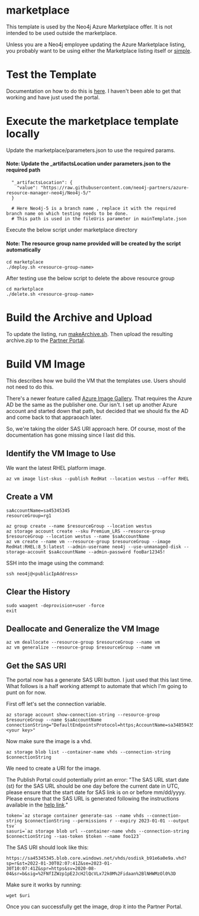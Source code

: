 # marketplace
This template is used by the Neo4j Azure Marketplace offer.  It is not intended to be used outside the marketplace.

Unless you are a Neo4j employee updating the Azure Marketplace listing, you probably want to be using either the Marketplace listing itself or [simple](../simple).

# Test the Template
Documentation on how to do this is [here](https://docs.microsoft.com/en-us/azure/azure-resource-manager/templates/test-toolkit).  I haven't been able to get that working and have just used the portal.

# Execute the marketplace template locally
Update the marketplace/parameters.json to use the required params. 

#### Note: Update the _artifactsLocation under parameters.json to the required path
```
  "_artifactsLocation": {
    "value": "https://raw.githubusercontent.com/neo4j-partners/azure-resource-manager-neo4j/Neo4j-5/"
  }
  
  # Here Neo4j-5 is a branch name , replace it with the required branch name on which testing needs to be done.
  # This path is used in the fileUris parameter in mainTemplate.json
```

Execute the below script under marketplace directory 

#### Note: The resource group name provided will be created by the script automatically

```
cd marketplace
./deploy.sh <resource-group-name>

```

After testing use the below script to delete the above resource group

```
cd marketplace
./delete.sh <resource-group-name>

```

# Build the Archive and Upload
To update the listing, run [makeArchive.sh](markArchive.sh).  Then upload the resulting archive.zip to the [Partner Portal](https://partner.microsoft.com/en-us/dashboard/commercial-marketplace/overview).

# Build VM Image
This describes how we build the VM that the templates use.  Users should not need to do this.

There's a newer feature called [Azure Image Gallery](https://docs.microsoft.com/en-us/azure/marketplace/azure-vm-use-approved-base#capture-image).  That requires the Azure AD be the same as the publisher one.  Our isn't.  I set up another Azure account and started down that path, but decided that we should fix the AD and come back to that appraoach later.

So, we're taking the older SAS URI approach here.  Of course, most of the documentation has gone missing since I last did this.

## Identify the VM Image to Use
We want the latest RHEL platform image.

    az vm image list-skus --publish RedHat --location westus --offer RHEL

## Create a VM

    saAccountName=sa45345345
    resourceGroup=rg1

    az group create --name $resourceGroup --location westus
    az storage account create --sku Premium_LRS --resource-group $resourceGroup --location westus --name $saAccountName
    az vm create --name vm --resource-group $resourceGroup --image RedHat:RHEL:8_5:latest --admin-username neo4j --use-unmanaged-disk --storage-account $saAccountName --admin-password fooBar12345!

SSH into the image using the command:

    ssh neo4j@<publicIpAddress>

## Clear the History

    sudo waagent -deprovision+user -force
    exit

## Deallocate and Generalize the VM Image

    az vm deallocate --resource-group $resourceGroup --name vm
    az vm generalize --resource-group $resourceGroup --name vm

## Get the SAS URI
The portal now has a generate SAS URI button.  I just used that this last time.  What follows is a half working attempt to automate that which I'm going to punt on for now.

First off let's set the connection variable.

    az storage account show-connection-string --resource-group $resourceGroup --name $saAccountName
    connectionString="DefaultEndpointsProtocol=https;AccountName=sa34859435734;AccountKey=<your key>"

Now make sure the image is a vhd.

    az storage blob list --container-name vhds --connection-string $connectionString

We need to create a URI for the image.  

The Publish Portal could potentially print an error: "The SAS URL start date (st) for the SAS URL should be one day before the current date in UTC, please ensure that the start date for SAS link is on or before mm/dd/yyyy. Please ensure that the SAS URL is generated following the instructions available in the [help link](https://docs.microsoft.com/en-us/azure/marketplace-publishing/marketplace-publishing-vm-image-creation)."

    token=`az storage container generate-sas --name vhds --connection-string $connectionString --permissions r --expiry 2023-01-01 --output tsv`
    sasuri=`az storage blob url --container-name vhds --connection-string $connectionString --sas-token $token --name foo123`

The SAS URI should look like this:

    https://sa45345345.blob.core.windows.net/vhds/osdisk_b91e6a0e9a.vhd?sp=r&st=2022-01-30T02:07:41Z&se=2023-01-30T10:07:41Z&spr=https&sv=2020-08-04&sr=b&sig=%2FNfIZWzp1pE2JcH2lQcVLx72k0M%2Fidaan%2BlNHWMzOl0%3D

Make sure it works by running:

    wget $uri

Once you can successfully get the image, drop it into the Partner Portal.
